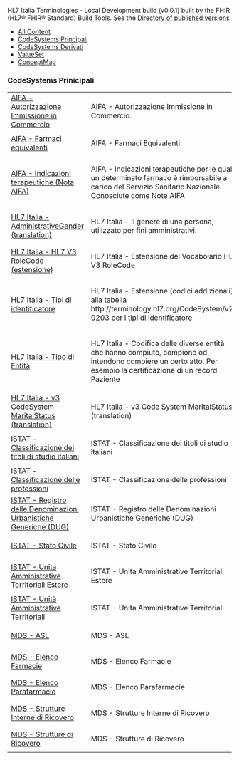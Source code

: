 <style>
  /* Style the tab content */
  .tabcontent {
    display: none;
  }
</style>
<p id="publish-box">HL7 Italia Terminologies - Local Development build (v0.0.1) built by the FHIR (HL7® FHIR® Standard) Build Tools. See the <a href="http://140.164.14.210/terminology/site/history.html">Directory of published versions</a></p>
<ul class="nav nav-tabs">
  <li id="l1" class="nav-item">
    <a class="nav-link" href="./artifacts.html">All Content</a>
  </li>
  <li  id="l2" class="nav-item active">
    <a class="nav-link" href="./principalCodesystem.html">CodeSystems Principali</a>
  </li>
  <li id="l3" class="nav-item">
    <a class="nav-link" href="./anotherCodesystem.html">CodeSystems Derivati</a>
  </li>
  <li id="l4" class="nav-item">
    <a class="nav-link" href="./allValueset.html">ValueSet</a>
  </li>
  <li id="l5" class="nav-item">
    <a class="nav-link" href="./allConceptmap.html">ConceptMap</a>
  </li>
</ul>


<table class="table table-hover table-bordered table-sm">
<h3>CodeSystems Prinicipali</h3>
  <col style="width:20%" />
  <tbody>
    <tr>
      <td style="column-width:30%">
        <a href="CodeSystem-aifa-aic.html" title="CodeSystem/aifa-aic">AIFA - Autorizzazione Immissione in Commercio</a>
      </td>
      <td>
        <p>AIFA - Autorizzazione Immissione in Commercio.</p>
      </td>
    </tr>
    <tr>
      <td style="column-width:30%">
        <a href="CodeSystem-aifa-ge.html" title="CodeSystem/aifa-ge">AIFA - Farmaci equivalenti</a>
      </td>
      <td>
        <p>AIFA - Farmaci Equivalenti</p>
      </td>
    </tr>
    <tr>
      <td style="column-width:30%">
        <a href="CodeSystem-aifa-nota.html" title="CodeSystem/aifa-nota">AIFA - Indicazioni terapeutiche (Nota AIFA)</a>
      </td>
      <td>
        <p>AIFA - Indicazioni terapeutiche per le quali un determinato farmaco è rimborsabile a carico del Servizio Sanitario Nazionale. Conosciute come Note AIFA</p>
      </td>
    </tr>
    <tr>
      <td style="column-width:30%">
        <a href="CodeSystem-administrative-gender.html" title="CodeSystem/administrative-gender">HL7 Italia - AdministrativeGender (translation)</a>
      </td>
      <td>
        <p>HL7 Italia - Il genere di una persona, utilizzato per fini amministrativi.</p>
      </td>
    </tr>
    <tr>
      <td style="column-width:30%">
        <a href="CodeSystem-it-V3RoleCode.html" title="CodeSystem/it-V3RoleCode">HL7 Italia - HL7 V3 RoleCode (estensione)</a>
      </td>
      <td>
        <p>HL7 Italia - Estensione del Vocabolario HL7 V3 RoleCode</p>
      </td>
    </tr>
    <tr>
      <td style="column-width:30%">
        <a href="CodeSystem-it-identifier-type.html" title="CodeSystem/it-identifier-type">HL7 Italia - Tipi di identificatore</a>
      </td>
      <td>
        <p>HL7 Italia - Estensione (codici addizionali) alla tabella http://terminology.hl7.org/CodeSystem/v2-0203 per i tipi di identificatore</p>
      </td>
    </tr>
    <tr>
      <td style="column-width:30%">
        <a href="CodeSystem-it-tipoEntita.html" title="CodeSystem/it-tipoEntita">HL7 Italia - Tipo di Entità</a>
      </td>
      <td>
        <p>HL7 Italia - Codifica delle diverse entità che hanno compiuto, compiono od intendono compiere un certo atto. Per esempio la certificazione di un record Paziente</p>
      </td>
    </tr>
    <tr>
      <td style="column-width:30%">
        <a href="CodeSystem-v3-MaritalStatus.html" title="CodeSystem/v3-MaritalStatus">HL7 Italia - v3 CodeSystem MaritalStatus (translation)</a>
      </td>
      <td>
        <p>
            HL7 Italia - v3 Code System MaritalStatus (translation)
        </p>
      </td>
    </tr>
    <tr>
      <td style="column-width:30%">
        <a href="CodeSystem-istat-ctsi03.html" title="CodeSystem/istat-ctsi03">ISTAT - Classificazione dei titoli di studio italiani</a>
      </td>
      <td>
        <p>ISTAT - Classificazione dei titoli di studio italiani</p>
      </td>
    </tr>
    <tr>
      <td style="column-width:30%">
        <a href="CodeSystem-istat-professioni.html" title="CodeSystem/istat-professioni">ISTAT - Classificazione delle professioni</a>
      </td>
      <td>
        <p>ISTAT - Classificazione delle professioni</p>
      </td>
    </tr>
    <tr>
      <td style="column-width:30%">
        <a href="CodeSystem-dug.html" title="CodeSystem/dug">ISTAT - Registro delle Denominazioni Urbanistiche Generiche (DUG)</a>
      </td>
      <td>
        <p>ISTAT - Registro delle Denominazioni Urbanistiche Generiche (DUG)</p>
      </td>
    </tr>
    <tr>
      <td style="column-width:30%">
        <a href="CodeSystem-istat-statoCivile.html" title="CodeSystem/istat-statoCivile">ISTAT - Stato Civile</a>
      </td>
      <td>
        <p>ISTAT - Stato Civile</p>
      </td>
    </tr>
    <tr>
      <td style="column-width:30%">
        <a href="CodeSystem-istat-unitaAmministrativeTerritorialiEstere.html" title="CodeSystem/istat-unitaAmministrativeTerritorialiEstere">ISTAT - Unita Amministrative Territoriali Estere</a>
      </td>
      <td>
        <p>ISTAT - Unita Amministrative Territoriali Estere</p>
      </td>
    </tr>
    <tr>
      <td style="column-width:30%">
        <a href="CodeSystem-istat-unitaAmministrativeTerritoriali.html" title="CodeSystem/istat-unitaAmministrativeTerritoriali">ISTAT - Unità Amministrative Territoriali</a>
      </td>
      <td>
        <p>ISTAT - Unità Amministrative Territoriali</p>
      </td>
    </tr>
    <tr>
      <td style="column-width:30%">
        <a href="CodeSystem-cs-asl.html" title="CodeSystem/cs-asl">MDS - ASL</a>
      </td>
      <td>
        <p>MDS - ASL</p>
      </td>
    </tr>
    <tr>
      <td style="column-width:30%">
        <a href="CodeSystem-minsan-farmacie.html" title="CodeSystem/minsan-farmacie">MDS - Elenco Farmacie</a>
      </td>
      <td>
        <p>MDS - Elenco Farmacie</p>
      </td>
    </tr>
    <tr>
      <td style="column-width:30%">
        <a href="CodeSystem-minsan-parafarmacie.html" title="CodeSystem/minsan-parafarmacie">MDS - Elenco Parafarmacie</a>
      </td>
      <td>
        <p>MDS - Elenco Parafarmacie</p>
      </td>
    </tr>
    <tr>
      <td style="column-width:30%">
        <a href="CodeSystem-cs-mds-idStruttureInterne.html" title="CodeSystem/cs-mds-idStruttureInterne">MDS - Strutture Interne di Ricovero</a>
      </td>
      <td>
        <p>MDS - Strutture Interne di Ricovero</p>
      </td>
    </tr>    
    <tr>
      <td style="column-width:30%">
        <a href="CodeSystem-minsan-hsp.html" title="CodeSystem/minsan-hsp">MDS - Strutture di Ricovero</a>
      </td>
      <td>
        <p>MDS - Strutture di Ricovero</p>
      </td>
    </tr>
  </tbody>
</table>
<script>
document.getElementsByClassName("markdown-toc")[0].remove()
box=document.getElementById('publish-box');
box.remove()
</script>